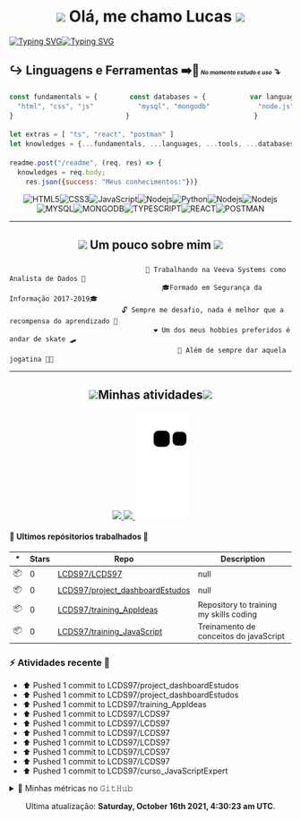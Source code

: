 <h1 align="center"><img src="https://media.giphy.com/media/WVFWzoOoSPO26BiXuu/giphy.gif" width="50"> Olá, me chamo Lucas <img src="https://media.giphy.com/media/ReWGiCNvI4dNoE4dE7/giphy.gif" width="50"></h1>

[![Typing SVG](https://readme-typing-svg.herokuapp.com?lines=%7C+Entusiasta+Programador+Back-End)](https://git.io/typing-svg)[![Typing SVG](https://readme-typing-svg.herokuapp.com?lines=%7C+Me+descobrindo+no+Front-End+%7C)](https://git.io/typing-svg)
## ↪️ __Linguagens__ e __Ferramentas__   ➡️🔄<font size=1> _No momento estudo e uso_</font><font size=4> ⤵️</font>


```js
const fundamentals = {        const databases = {           var languages = {          let tools = {
  "html", "css", "js"           "mysql", "mongodb"            "node.js", "python"        "npm", "yarn"
}                            }                               }                          }    
                  
let extras = [ "ts", "react", "postman" ]
let knowledges = {...fundamentals, ...languages, ...tools, ...databases, ...extras}

readme.post("/readme", (req, res) => {
  knowledges = req.body;
    res.json({success: "Meus conhecimentos:"})}                
```
<div align="center">

![HTML5](https://img.shields.io/badge/-HTML5-E34F26?style=flat-square&logo=html5&logoColor=white)![CSS3](https://img.shields.io/badge/-CSS3-1572B6?style=flat-square&logo=css3)![JavaScript](https://img.shields.io/badge/-JavaScript-black?style=flat-square&logo=javascript)![Nodejs](https://img.shields.io/badge/-Nodejs-339933?style=flat-square&logo=Node.js&logoColor=white)![Python](https://img.shields.io/badge/Python-14354C?style=flat-square&logo=python&logoColor=white)![Nodejs](https://img.shields.io/badge/-Npm-black?style=flat-square&logo=Npm&logoColor=black)![Nodejs](https://img.shields.io/badge/-Yarn-blue?style=flat-square&logo=Yarn&logoColor=black)![MYSQL](https://img.shields.io/badge/MySQL-00000F?flat-square&logo=mysql&logoColor=white)![MONGODB](https://img.shields.io/badge/MongoDB-4EA94B?style=flat-square&logo=mongodb&logoColor=white)![TYPESCRIPT](https://img.shields.io/badge/TypeScript%20-%23007ACC.svg?logo=typescript&logoColor=white)![REACT](https://img.shields.io/badge/React%20-%2320232a.svg?logo=react&logoColor=%2361DAFB)![POSTMAN](https://img.shields.io/badge/Postman-FF6C37?logo=postman&logoColor=white)

</div>
<hr>
<h2 align="center"><img src="https://media.giphy.com/media/h4aDtVysyWvdfRsBAq/giphy.gif" width="50"> Um pouco sobre mim <img src="https://media.giphy.com/media/UouuIQXT1NJ2Mc3lW2/giphy.gif" width="50"></h2>




###
                                      🔭 Trabalhando na Veeva Systems como Analista de Dados 🔭
                                          🎓Formado em Segurança da Informação 2017-2019🎓
                                🔓 Sempre me desafio, nada é melhor que a recompensa do aprendizado 🔑
                                        ❤️ Um dos meus hobbies preferidos é andar de skate 🛹
                                              🏃 Além de sempre dar aquela jogatina 👨‍💻 
                                  
                                          

<hr>

<h2 align="center"><img src="https://media.giphy.com/media/U4q3ag4oAN37cEodFB/giphy.gif" width="50">Minhas atividades<img src="https://media.giphy.com/media/U4q3ag4oAN37cEodFB/giphy.gif" width="50"></h2>

<p align="center">
<a href="https://github.com/DenverCoder1/github-readme-streak-stats">
<img src="https://github-readme-streak-stats.herokuapp.com?user=LCDS97&theme=tokyonight&hide_border=true" />
</a>
  <a href="https://wakatime.com/@lcds97">
  <img src="https://github-readme-stats.vercel.app/api/wakatime?username=lcds97&theme=tokyonight"/>
</a>
<a href="#"><img src="https://github.com/LCDS97/LCDS97/blob/output/github-contribution-grid-snake.svg" />
  </a>
</p>
<!--<a href="https://github.com/lcds97/">
  <img align="left" src="https://github-readme-stats.vercel.app/api/top-langs/?username=lcds97&langs_count=5&theme=tokyonight&layout=compact&include_all_commits=true" width=400/>
</a>

<a href="https://wakatime.com/@lcds97">
  <img src="https://github-readme-stats.vercel.app/api/top-langs/?username=lcds97&hide=powershell,batchfile,tex,php&layout=compact&theme=tokyonight&include_all_commits=false"
</a>
<a href="https://github.com/lcds97/">
  <img align="right" src="https://github-readme-stats.vercel.app/api?username=lcds97&show_icons=true&theme=jolly&hide=contribs,issues,stars" width=300 />
</a> -->


#### 🤩 Ultimos repósitorios trabalhados 🤩

|*|Stars|Repo|Description|
|---|---|---|---|
| 📦 | 0 | [LCDS97/LCDS97](https://github.com/LCDS97/LCDS97) | null |
| 📦 | 0 | [LCDS97/project_dashboardEstudos](https://github.com/LCDS97/project_dashboardEstudos) | null |
| 📦 | 0 | [LCDS97/training_AppIdeas](https://github.com/LCDS97/training_AppIdeas) | Repository to training my skills coding |
| 📦 | 0 | [LCDS97/training_JavaScript](https://github.com/LCDS97/training_JavaScript) | Treinamento de conceitos do javaScript |


### :zap: Atividades recente 👀


* ⬆️ Pushed 1 commit to LCDS97/project_dashboardEstudos
* ⬆️ Pushed 1 commit to LCDS97/project_dashboardEstudos
* ⬆️ Pushed 1 commit to LCDS97/training_AppIdeas
* ⬆️ Pushed 1 commit to LCDS97/LCDS97
* ⬆️ Pushed 1 commit to LCDS97/LCDS97
* ⬆️ Pushed 1 commit to LCDS97/LCDS97
* ⬆️ Pushed 1 commit to LCDS97/LCDS97
* ⬆️ Pushed 1 commit to LCDS97/LCDS97
* ⬆️ Pushed 1 commit to LCDS97/LCDS97
* ⬆️ Pushed 1 commit to LCDS97/curso_JavaScriptExpert

<details>
  <summary>🔔 Minhas métricas no 𝙶𝚒𝚝𝙷𝚞𝚋 </summary>

![Metrics](https://metrics.lecoq.io/LCDS97?template=classic&config.timezone=America%2FSao_Paulo)

</details>

<p align="center"> Ultima atualização: <b>Saturday, October 16th 2021, 4:30:23 am UTC</b>. </p>

<!--
**LCDS97/LCDS97** is a ✨ _special_ ✨ repository because its `README.md` (this file) appears on your GitHub profile.

Here are some ideas to get you started:

- 🔭 I’m currently working on ...
- 🌱 I’m currently learning ...
- 👯 I’m looking to collaborate on ...
- 🤔 I’m looking for help with ...
- 💬 Ask me about ...
- 📫 How to reach me: ...
- 😄 Pronouns: ...
- ⚡ Fun fact: ...
-->
